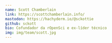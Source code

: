 ```yaml
---
name: Scott Chamberlain
link: https://scottchamberlain.info/
mastodon: https://hachyderm.io/@sckottie
github: sckott
bio: Cofundador da rOpenSci e ex-líder técnico
img: img/team/scott.jpg
---
```

